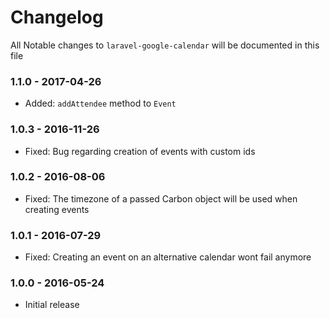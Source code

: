 # Changelog

All Notable changes to `laravel-google-calendar` will be documented in this file

### 1.1.0 - 2017-04-26
- Added: `addAttendee` method to `Event`

### 1.0.3 - 2016-11-26
- Fixed: Bug regarding creation of events with custom ids

### 1.0.2 - 2016-08-06
- Fixed: The timezone of a passed Carbon object will be used when creating events

### 1.0.1 - 2016-07-29
- Fixed: Creating an event on an alternative calendar wont fail anymore

### 1.0.0 - 2016-05-24
- Initial release
